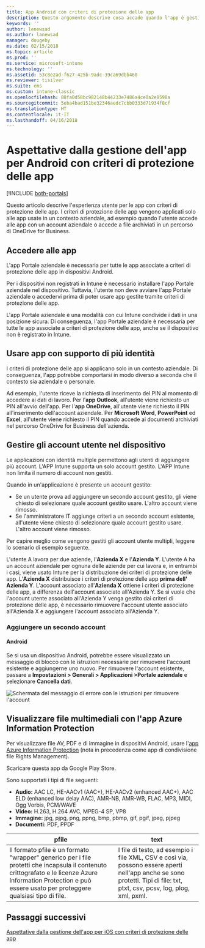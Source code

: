 ```yaml
---
title: App Android con criteri di protezione delle app
description: Questo argomento descrive cosa accade quando l'app è gestita in base ai criteri di protezione delle app.
keywords: ''
author: lenewsad
ms.author: lanewsad
manager: dougeby
ms.date: 02/15/2018
ms.topic: article
ms.prod: ''
ms.service: microsoft-intune
ms.technology: ''
ms.assetid: 53c8e2ad-f627-425b-9adc-39ca69dbb460
ms.reviewer: tisilver
ms.suite: ems
ms.custom: intune-classic
ms.openlocfilehash: 88fa0d58bc982148b44233e7486a4ce0a2e8598a
ms.sourcegitcommit: 5eba4bad151be32346aedc7cbb0333d71934f8cf
ms.translationtype: HT
ms.contentlocale: it-IT
ms.lasthandoff: 04/16/2018
---
```

# <a name="what-to-expect-when-your-android-app-is-managed-by-app-protection-policies"></a>Aspettative dalla gestione dell'app per Android con criteri di protezione delle app

[!INCLUDE [both-portals](./includes/note-for-both-portals.md)]

Questo articolo descrive l'esperienza utente per le app con criteri di protezione delle app. I criteri di protezione delle app vengono applicati solo alle app usate in un contesto aziendale, ad esempio quando l'utente accede alle app con un account aziendale o accede a file archiviati in un percorso di OneDrive for Business.

##  <a name="access-apps"></a>Accedere alle app

L'app Portale aziendale è necessaria per tutte le app associate a criteri di protezione delle app in dispositivi Android.

Per i dispositivi non registrati in Intune è necessario installare l'app Portale aziendale nel dispositivo. Tuttavia, l'utente non deve avviare l'app Portale aziendale o accedervi prima di poter usare app gestite tramite criteri di protezione delle app.

L'app Portale aziendale è una modalità con cui Intune condivide i dati in una posizione sicura. Di conseguenza, l'app Portale aziendale è necessaria per tutte le app associate a criteri di protezione delle app, anche se il dispositivo non è registrato in Intune.


##  <a name="use-apps-with-multi-identity-support"></a>Usare app con supporto di più identità

I criteri di protezione delle app si applicano solo in un contesto aziendale. Di conseguenza, l'app potrebbe comportarsi in modo diverso a seconda che il contesto sia aziendale o personale.

Ad esempio, l'utente riceve la richiesta di inserimento del PIN al momento di accedere ai dati di lavoro. Per l'**app Outlook**, all'utente viene richiesto un PIN all'avvio dell'app. Per l'**app OneDrive**, all'utente viene richiesto il PIN all'inserimento dell'account aziendale. Per **Microsoft Word**, **PowerPoint** ed **Excel**, all'utente viene richiesto il PIN quando accede ai documenti archiviati nel percorso OneDrive for Business dell'azienda.

##  <a name="manage-user-accounts-on-the-device"></a>Gestire gli account utente nel dispositivo

Le applicazioni con identità multiple permettono agli utenti di aggiungere più account.  L'APP Intune supporta un solo account gestito.  L'APP Intune non limita il numero di account non gestiti.

Quando in un'applicazione è presente un account gestito:
*   Se un utente prova ad aggiungere un secondo account gestito, gli viene chiesto di selezionare quale account gestito usare.  L'altro account viene rimosso.
*   Se l'amministratore IT aggiunge criteri a un secondo account esistente, all'utente viene chiesto di selezionare quale account gestito usare.  L'altro account viene rimosso.

Per capire meglio come vengono gestiti gli account utente multipli, leggere lo scenario di esempio seguente.

L'utente A lavora per due aziende, l'**Azienda X** e l'**Azienda Y**. L'utente A ha un account aziendale per ognuna delle aziende per cui lavora e, in entrambi i casi, viene usato Intune per la distribuzione dei criteri di protezione delle app. L'**Azienda X** distribuisce i criteri di protezione delle app **prima dell'** **Azienda Y**. L'account associato all'**Azienda X** ottiene i criteri di protezione delle app, a differenza dell'account associato all'Azienda Y. Se si vuole che l'account utente associato all'Azienda Y venga gestito dai criteri di protezione delle app, è necessario rimuovere l'account utente associato all'Azienda X e aggiungere l'account associato all'Azienda Y.
### <a name="add-a-second-account"></a>Aggiungere un secondo account
####  <a name="android"></a>Android
Se si usa un dispositivo Android, potrebbe essere visualizzato un messaggio di blocco con le istruzioni necessarie per rimuovere l'account esistente e aggiungerne uno nuovo.  Per rimuovere l'account esistente, passare a **Impostazioni &gt; Generali &gt; Applicazioni &gt;Portale aziendale** e selezionare **Cancella dati**.

![Schermata del messaggio di errore con le istruzioni per rimuovere l'account](./media/Android_SwitchUser.png)

##  <a name="view-media-files-with-the-azure-information-protection-app"></a>Visualizzare file multimediali con l'app Azure Information Protection
Per visualizzare file AV, PDF e di immagine in dispositivi Android, usare l'[app Azure Information Protection](https://play.google.com/store/apps/details?id=com.microsoft.ipviewer) (nota in precedenza come app di condivisione file Rights Management).

Scaricare questa app da Google Play Store.  

Sono supportati i tipi di file seguenti:

* **Audio:** AAC LC, HE-AACv1 (AAC+), HE-AACv2 (enhanced AAC+), AAC ELD (enhanced low delay AAC), AMR-NB, AMR-WB, FLAC, MP3, MIDI, Ogg Vorbis, PCM/WAVE
* **Video:** H.263, H.264 AVC, MPEG-4 SP, VP8
* **Immagine:** jpg, pjpg, png, ppng, bmp, pbmp, gif, pgif, jpeg, pjpeg
* **Documenti:** PDF, PPDF


|**pfile**|**text**|
|----|----|
|Il formato pfile è un formato "wrapper" generico per i file protetti che incapsula il contenuto crittografato e le licenze Azure Information Protection e può essere usato per proteggere qualsiasi tipo di file.|I file di testo, ad esempio i file XML, CSV e così via, possono essere aperti nell'app anche se sono protetti. Tipi di file: txt, ptxt, csv, pcsv, log, plog, xml, pxml.|

## <a name="next-steps"></a>Passaggi successivi
[Aspettative dalla gestione dell'app per iOS con criteri di protezione delle app](end-user-mam-apps-ios.md)
